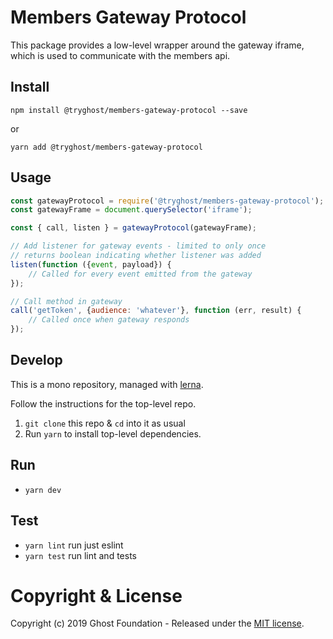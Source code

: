 # Members Gateway Protocol

This package provides a low-level wrapper around the gateway iframe, which is used to communicate with the members api.

## Install

`npm install @tryghost/members-gateway-protocol --save`

or

`yarn add @tryghost/members-gateway-protocol`


## Usage

```js
const gatewayProtocol = require('@tryghost/members-gateway-protocol');
const gatewayFrame = document.querySelector('iframe');

const { call, listen } = gatewayProtocol(gatewayFrame);

// Add listener for gateway events - limited to only once
// returns boolean indicating whether listener was added
listen(function ({event, payload}) {
    // Called for every event emitted from the gateway     
});

// Call method in gateway
call('getToken', {audience: 'whatever'}, function (err, result) {
    // Called once when gateway responds
});
```

## Develop

This is a mono repository, managed with [lerna](https://lernajs.io/).

Follow the instructions for the top-level repo.
1. `git clone` this repo & `cd` into it as usual
2. Run `yarn` to install top-level dependencies.


## Run

- `yarn dev`


## Test

- `yarn lint` run just eslint
- `yarn test` run lint and tests




# Copyright & License

Copyright (c) 2019 Ghost Foundation - Released under the [MIT license](LICENSE).
